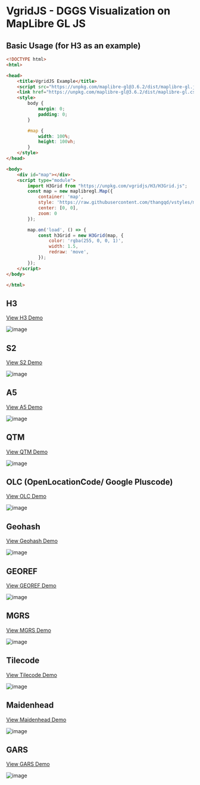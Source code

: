 # VgridJS - DGGS Visualization on MapLibre GL JS

## Basic Usage (for H3 as an example)
```html
<!DOCTYPE html>
<html>

<head>
    <title>VgridJS Example</title>
    <script src="https://unpkg.com/maplibre-gl@3.6.2/dist/maplibre-gl.js"></script>
    <link href="https://unpkg.com/maplibre-gl@3.6.2/dist/maplibre-gl.css" rel="stylesheet" />
    <style>
        body {
            margin: 0;
            padding: 0;
        }

        #map {
            width: 100%;
            height: 100vh;
        }
    </style>
</head>

<body>
    <div id="map"></div>
    <script type="module">
        import H3Grid from "https://unpkg.com/vgridjs/H3/H3Grid.js";
        const map = new maplibregl.Map({
            container: 'map',
            style: 'https://raw.githubusercontent.com/thangqd/vstyles/main/vstyles/omt/fiord/fiord.json',
            center: [0, 0],
            zoom: 0
        });

        map.on('load', () => {
            const h3Grid = new H3Grid(map, {
                color: 'rgba(255, 0, 0, 1)',
                width: 1.5,
                redraw: 'move',
            });
        });
    </script>
</body>

</html>
```

## H3 
[View H3 Demo](https://thangqd.github.io/pages/dggs/h3/)

![image](https://github.com/user-attachments/assets/cec1127e-91fc-4df1-92f1-f73f53dcc573)

## S2 	
[View S2 Demo](https://thangqd.github.io/pages/dggs/s2/)

![image](https://github.com/user-attachments/assets/eeff51bf-16f0-4f45-ba2e-6b2fa6ddcb45)

## A5 	
[View A5 Demo](https://thangqd.github.io/pages/dggs/a5/)

![image](https://github.com/user-attachments/assets/c744df93-4374-4903-a47a-0ff752c744f6)

## QTM 	
[View QTM Demo](https://thangqd.github.io/pages/dggs/qtm/)

![image](https://github.com/user-attachments/assets/dd1fe259-d7f4-4bc7-8641-72ed433e65cf)

## OLC (OpenLocationCode/ Google Pluscode) 	
[View OLC Demo](https://thangqd.github.io/pages/dggs/olc/)

![image](https://github.com/user-attachments/assets/6f7e6da5-519f-4071-bacf-a4f328a0da86)

## Geohash 
[View Geohash Demo](https://thangqd.github.io/pages/dggs/geohash/)

![image](https://github.com/user-attachments/assets/7d3b320b-e650-407d-9605-e162dae1a6ca)

## GEOREF 
[View GEOREF Demo](https://thangqd.github.io/pages/dggs/georef/)

![image](https://github.com/user-attachments/assets/c4ee4c02-e531-48f3-b618-5c3d7b4c9d00)

## MGRS	
[View MGRS Demo](https://thangqd.github.io/pages/dggs/mgrs/)

![image](https://github.com/user-attachments/assets/e9b9cd46-4690-4f33-8bff-7dc32d154f78)

## Tilecode	
[View Tilecode Demo](https://thangqd.github.io/pages/dggs/tilecode/)

![image](https://github.com/user-attachments/assets/31aa45c1-df0f-4463-a3a1-5990c309aadd)

## Maidenhead 	
[View Maidenhead Demo](https://thangqd.github.io/pages/dggs/maidenhead/)

![image](https://github.com/user-attachments/assets/0015c444-17ca-4a4f-81bf-bd67197506d5)

## GARS 
[View GARS Demo](https://thangqd.github.io/pages/dggs/gars/)

![image](https://github.com/user-attachments/assets/eed1ebe3-c487-4be5-aa96-08974f2c9798)
